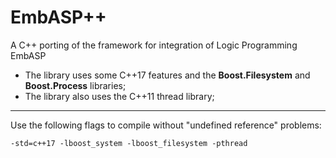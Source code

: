 # EmbASP++
A C++ porting of the framework for integration of Logic Programming EmbASP

- The library uses some C++17 features and the **Boost.Filesystem** and **Boost.Process** libraries; 
- The library also uses the C++11 thread library;
---
Use the following flags to compile without "undefined reference" problems:

`-std=c++17 -lboost_system -lboost_filesystem -pthread`
